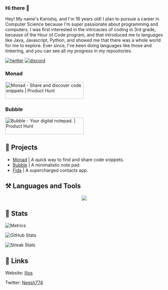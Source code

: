 ### Hi there 👋

Hey! My name's Kanishq, and I'm 16 years old! I plan to pursuie a career in Computer Science because I'm super passionate about programming and computers. I was first interested in the intricacies of coding in 3rd grade, because of the Hour of Code program, and that introduced me to languages like Java, Javascript, Python, and showed me that there was a whole world for me to explore. Ever since, I've been doing languages like those and tinkering, and you can see all my progress in my repositories.

[![twitter](https://img.shields.io/badge/twitter-1DA1F2?style=for-the-badge&logo=twitter&logoColor=white)](https://twitter.com/Neesh774) 
[![discord](https://img.shields.io/discord/646470157996261406?color=%235865F2&label=Discord&style=for-the-badge)](https://discord.gg/4Hd8MxuJkv)
### Monad
<a href="https://www.producthunt.com/posts/monad?utm_source=badge-featured&utm_medium=badge&utm_souce=badge-monad" target="_blank"><img src="https://api.producthunt.com/widgets/embed-image/v1/featured.svg?post_id=325718&theme=light" alt="Monad - Share and discover code snippets | Product Hunt" style="width: 250px; height: 54px;" width="250" height="54" /></a>
### Bubble
<a href="https://www.producthunt.com/posts/bubble-bccad9aa-c34b-4be8-ac4b-4fe0603ef62b?utm_source=badge-featured&utm_medium=badge&utm_souce=badge-bubble-bccad9aa-c34b-4be8-ac4b-4fe0603ef62b" target="_blank"><img src="https://api.producthunt.com/widgets/embed-image/v1/featured.svg?post_id=327614&theme=light" alt="Bubble - Your digital notepad. | Product Hunt" style="width: 250px; height: 54px;" width="250" height="54" /></a>

## 📂 Projects
- [Monad](https://monad.ilioslabs.dev) | A quick way to find and share code snippets.
- [Bubble](https://bubble.ilioslabs.dev) | A minimalistic note pad.
- [Fida](https://friendships.bio) | A supercharged contacts app.

## ⚒️ Languages and Tools
<p align="center">
	<a href="https://skillicons.dev">
		<img src="https://skillicons.dev/icons?i=js,py,html,css,git,java,md,mongodb,nextjs,mysql,nodejs,react,svelte,ts,tailwind" />
	</a>
</p>

## 🧮 Stats
![Metrics](https://metrics.lecoq.io/Neesh774?template=classic&languages=1&languages.limit=8&languages.sections=most-used&languages.colors=github&languages.threshold=0%25&languages.indepth=false&languages.categories=markup%2C%20programming&languages.recent.categories=markup%2C%20programming&languages.recent.load=300&languages.recent.days=14&config.timezone=America%2FNew_York)

![GitHub Stats](https://github-readme-stats.vercel.app/api?username=neesh774&show_icons=true&locale=en)

![Streak Stats](https://github-readme-streak-stats.herokuapp.com/?user=neesh774)

## 🔗 Links
Website: [Ilios](https://www.ilioslabs.dev)

Twitter: [Neesh774](https://twitter.com/Neesh774)

